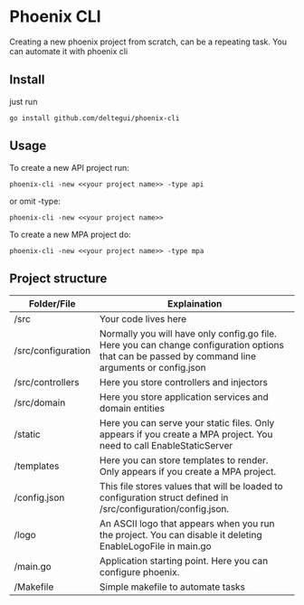 # Phoenix CLI
Creating a new phoenix project from scratch, can be a repeating task. You can automate it with phoenix cli

## Install
just run
```
go install github.com/deltegui/phoenix-cli
```

## Usage
To create a new API project run:
```
phoenix-cli -new <<your project name>> -type api
```
or omit -type:
```
phoenix-cli -new <<your project name>>
```

To create a new MPA project do:
```
phoenix-cli -new <<your project name>> -type mpa
```

## Project structure


| Folder/File         | Explaination                                                                                                                               |
|--------------------|---------------------------------------------------------------------------------------------------------------------------------------------------|
| /src         | Your code lives here
| /src/configuration | Normally you will have only config.go file. Here you can change configuration options that can be passed by command line arguments or config.json |
| /src/controllers   | Here you store controllers and injectors                                                                                                          |
| /src/domain        | Here you store application services and domain entities                                                                                           |
| /static     | Here you can serve your static files. Only appears if you create a MPA project. You need to call EnableStaticServer                                                                         |
| /templates  | Here you can store templates to render. Only appears if you create a MPA project.                                                                                                           |
| /config.json        | This file stores values that will be loaded to configuration struct defined in /src/configuration/config.json.                                    |
| /logo               | An ASCII logo that appears when you run the project. You can disable it deleting EnableLogoFile in main.go                                        |
| /main.go            | Application starting point. Here you can configure phoenix.                                                                                       |
| /Makefile           | Simple makefile to automate tasks                                                                                                                 |